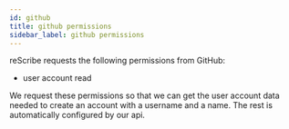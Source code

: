 ```yaml
---
id: github
title: github permissions
sidebar_label: github permissions
---
```


reScribe requests the following permissions from GitHub:

- user account read

We request these permissions so that we can get the user account data needed to create an account with a username and a name. The rest is automatically configured by our api.
